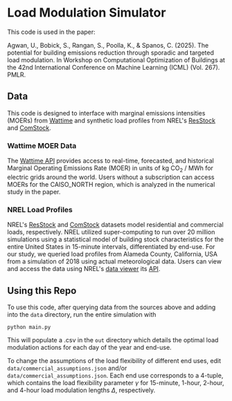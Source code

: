 # Load Modulation Simulator

This code is used in the paper:

Agwan, U., Bobick, S., Rangan, S., Poolla, K., & Spanos, C. (2025). The potential for building emissions reduction through sporadic and targeted load modulation. In Workshop on Computational Optimization of Buildings at the 42nd International Conference on Machine Learning (ICML) (Vol. 267). PMLR.

## Data

This code is designed to interface with marginal emissions intensities (MOERs) from [Wattime](https://watttime.org/) and synthetic load profiles from NREL's [ResStock](https://resstock.nrel.gov/) and [ComStock](https://comstock.nrel.gov/). 

### Wattime MOER Data

The [Wattime API](https://docs.watttime.org/) provides access to real-time, forecasted, and historical Marginal Operating Emissions Rate (MOER) in units of kg $\text{CO}_2$ / MWh for electric grids around the world. Users without a subscription can access MOERs for the CAISO_NORTH region, which is analyzed in the numerical study in the paper.

### NREL Load Profiles

NREL's [ResStock](https://resstock.nrel.gov/) and [ComStock](https://comstock.nrel.gov/) datasets model residential and commercial loads, respectively. NREL utilized super-computing to run over 20 million simulations using a statistical model of building stock characteristics for the entire United States in 15-minute intervals, differentiated by end-use. For our study, we queried load profiles from Alameda County, California, USA from a simulation of 2018 using actual meteorological data. Users can view and access the data using NREL's [data viewer](https://resstock.nrel.gov/datasets) its [API](https://github.com/NREL/buildstock-query).

## Using this Repo
To use this code, after querying data from the sources above and adding into the `data` directory, run the entire simulation with
```
python main.py
```
This will populate a .csv in the `out` directory which details the optimal load modulation actions for each day of the year and end-use.

To change the assumptions of the load flexibility of different end uses, edit `data/commercial_assumptions.json` and/or `data/commercial_assumptions.json`. Each end use corresponds to a 4-tuple, which contains the load flexibility parameter $\gamma$ for 15-minute, 1-hour, 2-hour, and 4-hour load modulation lengths $\Delta$, respectively.




